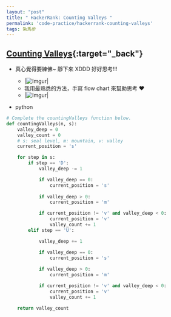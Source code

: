 ```yaml
---
layout: "post"
title: " HackerRank: Counting Valleys "
permalink: 'code-practice/hackerrank-counting-valleys'
tags: 紮馬步
---
```



## [Counting Valleys](https://www.hackerrank.com/challenges/counting-valleys/problem?h_l=interview&playlist_slugs%5B%5D=interview-preparation-kit&playlist_slugs%5B%5D=warmup){:target="_back"}


- 真心覺得要練佛~ 靜下來 XDDD 好好思考!!!
   - |![Imgur](https://i.imgur.com/DfEUQDh.gif)|
   - 我用最熟悉的方法，手寫 flow chart 來幫助思考 :heart:
   - |![Imgur](https://i.imgur.com/df5DBpZ.jpg)|


- python

~~~py
# Complete the countingValleys function below.
def countingValleys(n, s):
    valley_deep = 0
    valley_count = 0
    # s: seal level, m: mountain, v: valley
    current_position = 's' 

    for step in s:
        if step == 'D':
            valley_deep -= 1

            if valley_deep == 0:
                current_position = 's'
            
            if valley_deep > 0:
                current_position = 'm'

            if current_position != 'v' and valley_deep < 0:
                current_position = 'v'
                valley_count += 1 
        elif step == 'U':

            valley_deep += 1

            if valley_deep == 0:
                current_position = 's'
            
            if valley_deep > 0:
                current_position = 'm'

            if current_position != 'v' and valley_deep < 0:
                current_position = 'v'
                valley_count += 1 

    return valley_count
~~~